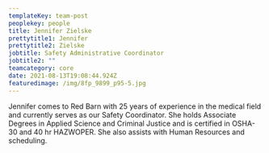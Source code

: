 ```yaml
---
templateKey: team-post
peoplekey: people
title: Jennifer Zielske
prettytitle1: Jennifer
prettytitle2: Zielske
jobtitle: Safety Administrative Coordinator
jobtitle2: ""
teamcategory: core
date: 2021-08-13T19:08:44.924Z
featuredimage: /img/8fp_9899_p95-5.jpg
---
```

Jennifer comes to Red Barn with 25 years of experience in the medical field and currently serves as our Safety Coordinator. She holds Associate Degrees in Applied Science and Criminal Justice and is certified in OSHA-30 and 40 hr HAZWOPER. She also assists with Human Resources and scheduling.